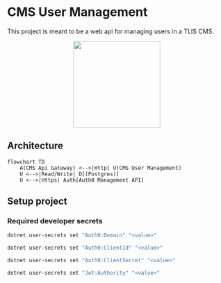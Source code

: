 # CMS User Management

This project is meant to be a web api for managing users in a TLIS CMS.

<p align="center">
  <img height=200 src="https://github.com/tlis-radio/cms-user-managemet/assets/27611887/c06e5c54-ec60-4fea-8023-34a18d631b23"></img>
</p>

## Architecture

```mermaid
flowchart TD
    A(CMS Api Gateway) <-->|Http| U(CMS User Management)
    U <-->|Read/Write| D[(Postgres)]
    U <-->|Https| Auth[Auth0 Management API]
```

## Setup project

### Required developer secrets

```bash
dotnet user-secrets set "Auth0:Domain" "<value>"
```

```bash
dotnet user-secrets set "Auth0:ClientId" "<value>"
```

```bash
dotnet user-secrets set "Auth0:ClientSecret" "<value>"
```

```bash
dotnet user-secrets set "Jwt:Authority" "<value>"
```
